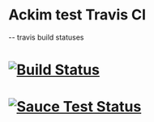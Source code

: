 Ackim test Travis CI
=============

-- travis build statuses

# [![Build Status](https://travis-ci.org/ackimwilliams/TestTravisCIFos.svg?branch=master)](https://travis-ci.org/ackimwilliams/TestTravisCIFos)
# [![Sauce Test Status](https://saucelabs.com/browser-matrix/danielqa.svg?auth=7f9983cb-9b37-435e-93cf-7a4f3d3cde18)](https://saucelabs.com/browser-matrix/danielqa.svg?auth=7f9983cb-9b37-435e-93cf-7a4f3d3cde18)


